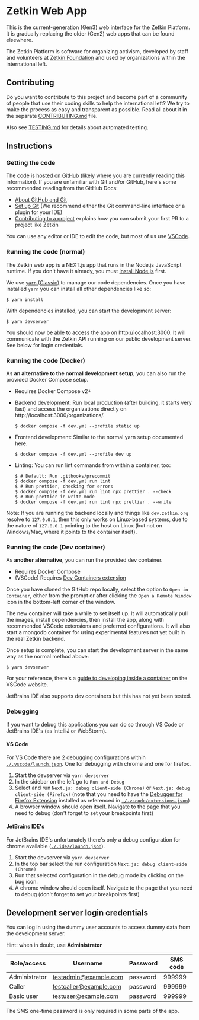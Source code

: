 # Zetkin Web App

This is the current-generation (Gen3) web interface for the Zetkin Platform. It
is gradually replacing the older (Gen2) web apps that can be found elsewhere.

The Zetkin Platform is software for organizing activism, developed by staff and
volunteers at [Zetkin Foundation](https://zetkin.org) and used by organizations
within the international left.

## Contributing

Do you want to contribute to this project and become part of a community of people
that use their coding skills to help the international left? We try to make the
process as easy and transparent as possible. Read all about it in the separate
[CONTRIBUTING.md](./CONTRIBUTING.md) file.

Also see [TESTING.md](./TESTING.md) for details about automated testing.

## Instructions

### Getting the code

The code is [hosted on GitHub](https://github.com/zetkin/app.zetkin.org) (likely
where you are currently reading this information). If you are unfamiliar with
Git and/or GitHub, here's some recommended reading from the GitHub Docs:

- [About GitHub and Git](https://docs.github.com/en/get-started/start-your-journey/about-github-and-git)
- [Set up Git](https://docs.github.com/en/get-started/getting-started-with-git/set-up-git)
  (We recommend either the Git command-line interface or a plugin for your IDE)
- [Contributing to a project](https://docs.github.com/en/get-started/exploring-projects-on-github/contributing-to-a-project)
  explains how you can submit your first PR to a project like Zetkin

You can use any editor or IDE to edit the code, but most of us use [VSCode](https://code.visualstudio.com/).

### Running the code (normal)

The Zetkin web app is a NEXT.js app that runs in the Node.js JavaScript runtime.
If you don't have it already, you must [install Node.js](https://nodejs.org/)
first.

We use [`yarn` (Classic)](https://classic.yarnpkg.com) to manage our code
dependencies. Once you have installed `yarn` you can install all other
dependencies like so:

```
$ yarn install
```

With dependencies installed, you can start the development server:

```
$ yarn devserver
```

You should now be able to access the app on http://localhost:3000. It will
communicate with the Zetkin API running on our public development server. See
below for login credentials.

### Running the code (Docker)

As **an alternative to the normal development setup**, you can also run the provided
Docker Compose setup.

- Requires Docker Compose v2+
- Backend development: Run local production (after building, it starts very fast)
  and access the organizations directly on http://localhost:3000/organizations/.

  ```
  $ docker compose -f dev.yml --profile static up
  ```

- Frontend development: Similar to the normal yarn setup documented here.

  ```
  $ docker compose -f dev.yml --profile dev up
  ```

- Linting: You can run lint commands from within a container, too:

  ```
  $ # Default: Run .githooks/precommit
  $ docker compose -f dev.yml run lint
  $ # Run prettier, checking for errors
  $ docker compose -f dev.yml run lint npx prettier . --check
  $ # Run prettier in write-mode
  $ docker compose -f dev.yml run lint npx prettier . --write
  ```

Note: If you are running the backend locally and things like `dev.zetkin.org` resolve to `127.0.0.1`,
then this only works on Linux-based systems, due to the nature of `127.0.0.1` pointing to the host on Linux
(but not on Windows/Mac, where it points to the container itself).

### Running the code (Dev container)

As **another alternative**, you can run the provided dev container.

- Requires Docker Compose
- (VSCode) Requires [Dev Containers extension](https://marketplace.visualstudio.com/items?itemName=ms-vscode-remote.remote-containers)

Once you have cloned the GitHub repo locally, select the option to `Open in Container`, either from the prompt or after clicking the `Open a Remote Window` icon in the bottom-left corner of the window.

The new container will take a while to set itself up. It will automatically pull the images, install dependencies, then install the app, along with recommended VSCode extensions and preferred configurations. It will also start a mongodb container for using experimental features not yet built in the real Zetkin backend.

Once setup is complete, you can start the development server in the same way as the normal method above:

```
$ yarn devserver
```

For your reference, there's a [guide to developing inside a container](https://code.visualstudio.com/docs/devcontainers/containers) on the VSCode website.

JetBrains IDE also supports dev containers but this has not yet been tested.

### Debugging

If you want to debug this applications you can do so through VS Code or JetBrains IDE's (as IntelliJ or WebStorm).

#### VS Code

For VS Code there are 2 debugging configurations within [`./.vscode/launch.json`](./.vscode/launch.json).
One for debugging with chrome and one for firefox.

1. Start the devserver via `yarn devserver`
2. In the sidebar on the left go to `Run and Debug`
3. Select and run `Next.js: debug client-side (Chrome)` or `Next.js: debug client-side (Firefox)` (note that you need to have the [Debugger for Firefox Extension](https://marketplace.visualstudio.com/items?itemName=firefox-devtools.vscode-firefox-debug) installed as referenced in [`./.vscode/extensions.json`](./.vscode/extensions.json))
4. A browser window should open itself. Navigate to the page that you need to debug (don't forget to set your breakpoints first)

#### JetBrains IDE's

For JetBrains IDE's unfortunately there's only a debug configuration for chrome available ([`./.idea/launch.json`](./.idea/launch.json)).

1. Start the devserver via `yarn devserver`
2. In the top bar select the run configuration `Next.js: debug client-side (Chrome)`
3. Run that selected configuration in the debug mode by clicking on the bug icon.
4. A chrome window should open itself. Navigate to the page that you need to debug (don't forget to set your breakpoints first)

## Development server login credentials

You can log in using the dummy user accounts to access dummy data from the
development server.

Hint: when in doubt, use **Administrator**

| Role/access   | Username               | Password | SMS code |
| ------------- | ---------------------- | -------- | -------- |
| Administrator | testadmin@example.com  | password | 999999   |
| Caller        | testcaller@example.com | password | 999999   |
| Basic user    | testuser@example.com   | password | 999999   |

The SMS one-time password is only required in some parts of the app.
